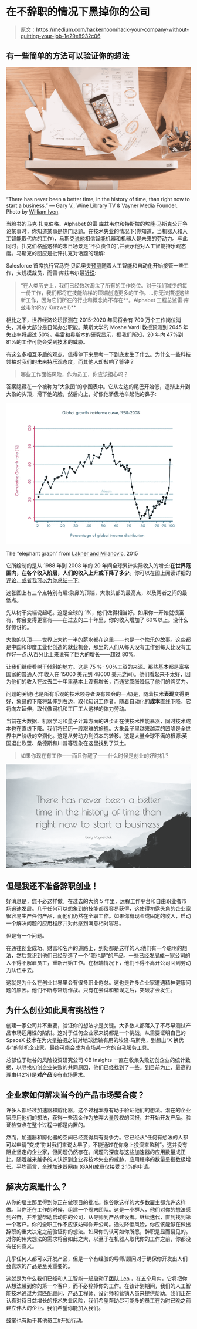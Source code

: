 # 在不辞职的情况下黑掉你的公司

> 原文：<https://medium.com/hackernoon/hack-your-company-without-quitting-your-job-1e29e8932c06>

## 有一些简单的方法可以验证你的想法

![](img/e8d67096dd9375d1f1361bdb2f28f127.png)

“There has never been a better time, in the history of time, than right now to start a business.” — Gary V., Wine Library TV & Vayner Media Founder. Photo by [William Iven](https://unsplash.com/photos/gcsNOsPEXfs).

当脸书的马克·扎克伯格、Alphabet 的雷·库兹韦尔和特斯拉的埃隆·马斯克公开争论某事时，你知道某事是热门话题。在技术失业的情况下(你知道，当机器人和人工智能取代你的工作)，马斯克[说](https://www.cnbc.com/2016/11/04/elon-musk-robots-will-take-your-jobs-government-will-have-to-pay-your-wage.html)他相信智能机器和机器人是未来的劳动力。与此同时，扎克伯格[称](https://www.cnbc.com/2017/07/24/mark-zuckerberg-elon-musks-doomsday-ai-predictions-are-irresponsible.html)这样的末日场景是“不负责任的”,并表示他对人工智能持乐观态度。马斯克的回应是批评扎克对话题的理解:

Salesforce 首席执行官马克·贝尼奥夫[预测](http://www.ciodive.com/news/salesforce-ceo-predicts-advent-of-digital-refugees-as-tech-replaces-worke/434180/)随着人工智能和自动化开始接管一些工作，大规模裁员，而雷·库兹韦尔最近[说](http://fortune.com/2017/09/24/futurist-ray-kurzweil-job-automation-loss/):

> “在人类历史上，我们已经数次淘汰了所有的工作岗位。对于我们减少的每一份工作，我们都将在技能阶梯的顶端创造更多的工作。…你无法描述这些新工作，因为它们所在的行业和概念尚不存在**。Alphabet 工程总监雷·库兹韦尔(Ray Kurzweil)**

相比之下，世界经济论坛预测在 2015-2020 年间将会有 700 万个工作岗位消失，其中大部分是日常办公职能。莱斯大学的 Moshe Vardi 教授预测到 2045 年失业率将超过 50%。弗雷和奥斯本的研究显示，据我们所知，20 年内 47%到 81%的工作可能会受到技术的威胁。

有这么多相互矛盾的观点，值得停下来思考一下到底发生了什么。为什么一些科技领袖对我们的未来持乐观态度，而其他人却敲响了警钟？

> 哪些工作面临风险，作为员工，你应该担心吗？

答案隐藏在一个被称为“大象图”的小图表中。它从左边的尾巴开始低，逐渐上升到大象的头顶，滑下他的脸，然后向上，好像他骄傲地举起他的鼻子:

![](img/4f34cb4565752b3da1beba252c68ea08.png)

The “elephant graph” from [Lakner and Milanovic](https://www.gc.cuny.edu/CUNY_GC/media/LISCenter/brankoData/wber_final.pdf), 2015

它所绘制的是从 1988 年到 2008 年的 20 年间全球累计实际收入的增长:**在世界范围内，在各个收入阶层，人们的收入上升或下降了多少**。你可以在图上阅读详细的[评论，或者我可以为你总结一下:](http://www.voxeu.org/article/greatest-reshuffle-individual-incomes-industrial-revolution)

这张图上有三个点特别有趣:象鼻的顶端，大象头部的最高点，以及两者之间的最低点。

先从树干尖端说起吧。这是全球的 1%，他们做得相当好。如果你一开始就很富有，你会变得更富有——在过去的二十年里，你的收入增加了 60%以上。没什么好惊讶的。

大象的头顶——世界上大约一半的薪水都在这里——也是一个快乐的故事。这些都是中国和印度工业化创造的就业机会，那里的人们从每天没有工作到每天比没有工作好一点:从百分比上来说有了巨大的增长——超过 80%。

让我们继续看树干倾斜的地方。这是 75 %- 90%工资的来源。那些基本都是富裕国家的普通人(年收入在 15000 美元到 48000 美元之间)。他们看起来不太好，因为他们的收入在过去二十年里基本上没有增长，而通货膨胀降低了他们的购买力。

问题的关键(也是所有乐观的技术领导者没有领会的一点)是，随着技术**表现**变得更好，象鼻的下降将延伸到右边，取代知识工作者。随着自动化的**成本**直线下降，它将向左延伸，取代像司机和工厂工人这样的体力劳动。

当前在大数据、机器学习和量子计算方面的进步正在使技术性能暴涨，同时技术成本也在直线下降。我们将经历一段艰难的旅程。大象鼻子里越来越深的凹陷是全世界中产阶级的空洞化。这是从劳动力到资本的转移。这是大量全球不满的根源:英国退出欧盟、桑德斯和川普等现象在这里找到了沃土。

> 如果你现在有工作——而且你醒了——什么时候是创业的好时机？

![](img/14c125f6b81d6444a912cab21fb49829.png)

## 但是我还不准备辞职创业！

好消息是，您不必这样做。在过去的大约 5 年里，远程工作平台和自由职业者市场迅速发展。几乎任何可以想象到的技能都很容易获得，这使得初露头角的企业家很容易生产任何产品，而他们仍然在全职工作。如果你有现金或固定的收入，启动一个解决问题的应用程序并对此感到满意相对容易。

但是有一个问题。

在通往创业成功、财富和名声的道路上，到处都是这样的人:他们有一个聪明的想法，然后意识到他们已经制造了一个“我也是”的产品。一些已经发展成一家公司的人不得不解雇员工，重新开始工作。在极端情况下，他们不得不离开公司回到劳动力队伍中去。

这就是为什么在创业世界里会有很多职业倦怠。这也是许多企业家遭遇精神健康问题的原因。他们不断与常规作战。只有在尝试和错误之后，突破才会发生。

## 为什么创业如此具有挑战性？

创建一家公司并不重要，验证你的想法才是关键。大多数人都落入了不尽早测试产品市场适用性的陷阱。这对于任何企业家来说都是一个挑战，从需要证明自己的 SpaceX 技术在为火星拍摄之前对地球运输有用的埃隆·马斯克，到想出“X 换优步”的随机企业家，最终可能会成为市场某一方的自我服务工具。

总部位于硅谷的风险投资研究公司 CB Insights 一直在收集失败初创企业的统计数据，以寻找初创企业失败的共同原因，他们已经找到了一些。到目前为止，最高的理由(42%)是**对产品**没有市场需求。

## 企业家如何解决当今的产品市场契合度？

许多人都经过加速器和孵化器，这个过程本身有助于验证他们的想法。潜在的企业家应用他们的想法，获得一些现金作为放弃大量股权的回报，并开始开发产品。验证检查点在整个过程中都是内置的。

然而，加速器和孵化器的空间已经变得具有竞争力。它已经从“任何有想法的人都可以申请”变成“你对我们来说太早了，不能通过在你身上投资来盈利”。这并没有阻止坚定的企业家，但问题仍然存在。问题的深度与这些加速器的应用数量成正比。随着越来越多的人认识到企业界技术失业的威胁，应用程序的数量呈指数级增长。平均而言，[全球加速器网络](http://gan.co/) (GAN)成员仅接受 2.1%的申请。

## 解决方案是什么？

从你的雇主那里得到你正在做项目的批准。像谷歌这样的大多数雇主都允许这样做。当你还在工作的时候，组建一个周末团队。这是一小群人，他们对你的想法感到兴奋，并希望帮助启动你的公司，从导师到产品建设者。继续迭代，直到找到第一个客户。你的全职工作不应该妨碍你开公司。通过降低风险，你应该能够在做出辞职的重大决定之前验证你的想法。如果你的认可如你所愿，辞职是显而易见的。对你的伟大想法的需求将会如此之大，以至于在机器人取代你的工作之前，你都没有任何意义。

几乎任何人都可以开发产品，但是一个有经验的导师/顾问对于确保你开发出人们会喜欢的产品是至关重要的。

这就是为什么我们已经和人工智能一起启动了[团队 Leo](http://kriya.ai/leo) ，在五个月内，它将把你从想法带到你的第一个客户，而不必辞掉你的工作。在该计划期间，我们的人工智能技术通过为您匹配顾问、产品工程师、设计师和营销人员来提供帮助。我们正在认真对待日益增长的技术失业风险，我们希望帮助尽可能多的员工在为时已晚之前建立伟大的企业。我们希望你能加入我们。

鼓掌也有助于其他员工#开始行动。